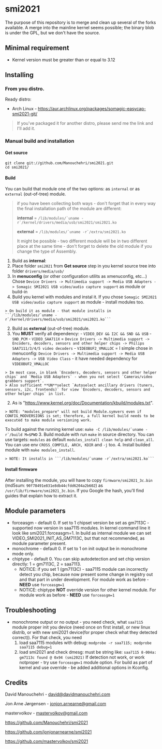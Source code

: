 # smi2021

The purpose of this repository is to merge and clean up several of the forks available. A merge into the mainline kernel seems possible; the binary blob is under the GPL, but we don't have the source.

## Minimal requirement

- Kernel version must be greater than or equal to 3.12

## Installing

### From you distro.

Ready distro:

- Arch Linux - https://aur.archlinux.org/packages/somagic-easycap-smi2021-git/

> If you've packaged it for another distro, please send me the link and I'll add it.

### Manual build and installation

#### Get source

```
git clone git://github.com/Manouchehri/smi2021.git
cd smi2021/
```

#### Build

You can build that module one of the two options: as `internal` or as `external` (out-of-tree) module.
> if you have been collecting both ways - don't forget that in every way the final installation path of the module are different:
>
> **internal** = ``` /lib/modules/`uname -r`/kernel/drivers/media/usb/smi2021/smi2021.ko ```
>
> **external** = ``` /lib/modules/`uname -r`/extra/smi2021.ko ```
>
> It might be possible - two different module will be in two different place at the same time - don't forget to delete the old module if you change the type of Assembly.

1. Build as **internal**:
  1.  Place folder `smi2021` from **Get source** step in you kernel source tree into folder `drivers/media/usb/`
  2.  In **menuconfig** (or other configuration utilits as xmenuconfig, etc...) Chose ```Device Drivers -> Multimedia support -> Media USB Adapters -> Somagic SMI2021 USB video/audio capture support``` as module or build-in
  3.  Build you kernel with modules and instal it. If you chose `Somagic SMI2021 USB video/audio capture support` as module - install modules too.
    
    > On build it as module - that module installs in ```/lib/modules/`uname -r`/kernel/drivers/media/usb/smi2021/smi2021.ko```

2. Build as **external** (out-of-tree) module.
  1. You **MUST** verify all dependency:
    - `VIDEO_DEV && I2C && SND && USB`
    - `SND_PCM`
    - `VIDEO_SAA711X` = `Device Drivers -> Multimedia support -> Encoders, decoders, sensors and other helper chips -> Philips SAA7111/3/4/5 video decoders`
    - `VIDEOBUF2_VMALLOC` = I simple chose in menuconfig: `Device Drivers -> Multimedia support -> Media USB Adapters -> USB Video Class` - it have needed dependency for `VIDEOBUF2_VMALLOC`
    
    > Im most case, in blank `Encoders, decoders, sensors and other helper chips` and `Media USB Adapters` - when you not select `Cameras/video grabbers support`.
    > Also sufficient **UN**select `Autoselect ancillary drivers (tuners, sensors, i2c, frontends)` for view `Encoders, decoders, sensors and other helper chips` in list. 
  2. As is "https://www.kernel.org/doc/Documentation/kbuild/modules.txt".
    
    > NOTE: "modules_prepare" will not build Module.symvers even if CONFIG_MODVERSIONS is set; therefore, a full kernel build needs to be executed to make module versioning work.
  To build against the running kernel use: ```make -C /lib/modules/`uname -r`/build M=$PWD```
  3. Build module with run `make` in source directory. You can use targets: `modules` as default `modules_install clean help` and `clean_all`. You can use env `CROSS_COMPILE, ARCH, KDIR` and `-j` too.
  4. Install builded module with `make modules_install`.
    
    > NOTE: It installs in ```/lib/modules/`uname -r`/extra/smi2021.ko```

#### Install firmware

After installing the module, you will have to copy `firmware/smi2021_3c.bin` (md5sum: `90f78491e831e8db44cfdd6204a2b602`) as `/usr/lib/firmware/smi2021_3c.bin`. If you Google the hash, you'll find guides that explain how to extract it.

## Module parameters

- forceasgm - default 0. If set to 1 chipset version be set as gm7113C - supported now version in saa7115 modules.
In kernel command line it look like smi2021.forceasgm=1. In build as internal module we can set VIDEO\_SMI2021\_INIT\_AS\_GM7113C, but that not recommended, as module parameter present.
- monochrome - default 0. If set to 1 on init output be in monochrome mode only.
- chiptype - default 0. You can skip autodetection and set chip version directly: 1 = gm7113C, 2 = saa7113.
    - NOTICE: if you set 1 (gm7113C) - saa7115 module can incorrectly detect you chip, because now present some change in registry out and that part in under development. For module work as before - **NEED** use `forceasgm=1`
    - NOTICE: chiptype **NOT** override version for other kernel module. For module work as before - **NEED** use `forceasgm=1`

## Troubleshooting

- monochrome output or no output - you need check, what `saa7115` module proper init you device (need once on first install, or new linux distrib, or with new smi2021 device(for proper check what they detected correct)).
For that check, you need
    1. load saa7115 modules with debug: ```modprobe -r saa7115; modprobe saa7115 debug=1```
    2. load smi2021 and check dmesg: must be string like: ```saa7115 8-004a: gm7113c found @ 0x94 (smi2021)```
If detection not work, or work notproper - try use `forceasgm=1` module option. For build as part of kernel and use override - be added additional options in Kconfig.


## Credits

David Manouchehri - david@davidmanouchehri.com

Jon Arne Jørgensen - jonjon.arnearne@gmail.com

mastervolkov - mastervolkov@gmail.com

https://github.com/Manouchehri/smi2021

https://github.com/jonjonarnearne/smi2021

https://github.com/mastervolkov/smi2021
